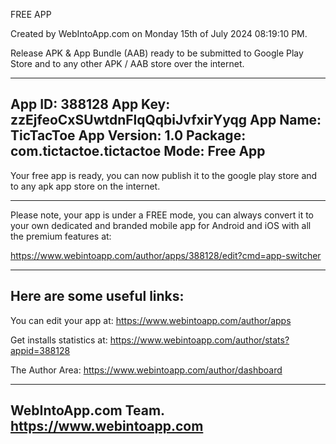 FREE APP

Created by WebIntoApp.com on Monday 15th of July 2024 08:19:10 PM.

Release APK & App Bundle (AAB) ready to be submitted to Google Play Store 
and to any other APK / AAB store over the internet.

-------------------------------------
App ID:			388128
App Key:		zzEjfeoCxSUwtdnFlqQqbiJvfxirYyqg
App Name:		TicTacToe
App Version:	1.0
Package:		com.tictactoe.tictactoe
Mode:			Free App
-------------------------------------

Your free app is ready, you can now publish it to the 
google play store and to any apk app store on the internet.

-------------------------------------
Please note, your app is under a FREE mode, you can always 
convert it to your own dedicated and branded mobile app for 
Android and iOS with all the premium features at:

https://www.webintoapp.com/author/apps/388128/edit?cmd=app-switcher

-------------------------------------
Here are some useful links:
-------------------------------------

You can edit your app at:
https://www.webintoapp.com/author/apps

Get installs statistics at:
https://www.webintoapp.com/author/stats?appid=388128

The Author Area:
https://www.webintoapp.com/author/dashboard

-------------------------------------
WebIntoApp.com Team.
https://www.webintoapp.com
-------------------------------------
